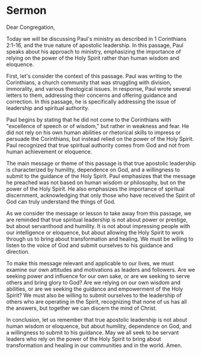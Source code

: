# Sermon

Dear Congregation,

Today we will be discussing Paul's ministry as described in 1 Corinthians 2:1-16, and the true nature of apostolic leadership. In this passage, Paul speaks about his approach to ministry, emphasizing the importance of relying on the power of the Holy Spirit rather than human wisdom and eloquence.

First, let's consider the context of this passage. Paul was writing to the Corinthians, a church community that was struggling with division, immorality, and various theological issues. In response, Paul wrote several letters to them, addressing their concerns and offering guidance and correction. In this passage, he is specifically addressing the issue of leadership and spiritual authority.

Paul begins by stating that he did not come to the Corinthians with "excellence of speech or of wisdom," but rather in weakness and fear. He did not rely on his own human abilities or rhetorical skills to impress or persuade the Corinthians, but instead relied on the power of the Holy Spirit. Paul recognized that true spiritual authority comes from God and not from human achievement or eloquence.

The main message or theme of this passage is that true apostolic leadership is characterized by humility, dependence on God, and a willingness to submit to the guidance of the Holy Spirit. Paul emphasizes that the message he preached was not based on human wisdom or philosophy, but on the power of the Holy Spirit. He also emphasizes the importance of spiritual discernment, acknowledging that only those who have received the Spirit of God can truly understand the things of God.

As we consider the message or lesson to take away from this passage, we are reminded that true spiritual leadership is not about power or prestige, but about servanthood and humility. It is not about impressing people with our intelligence or eloquence, but about allowing the Holy Spirit to work through us to bring about transformation and healing. We must be willing to listen to the voice of God and submit ourselves to his guidance and direction.

To make this message relevant and applicable to our lives, we must examine our own attitudes and motivations as leaders and followers. Are we seeking power and influence for our own sake, or are we seeking to serve others and bring glory to God? Are we relying on our own wisdom and abilities, or are we seeking the guidance and empowerment of the Holy Spirit? We must also be willing to submit ourselves to the leadership of others who are operating in the Spirit, recognizing that none of us has all the answers, but together we can discern the mind of Christ.

In conclusion, let us remember that true apostolic leadership is not about human wisdom or eloquence, but about humility, dependence on God, and a willingness to submit to his guidance. May we all seek to be servant leaders who rely on the power of the Holy Spirit to bring about transformation and healing in our communities and in the world. Amen.

